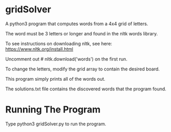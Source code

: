 # gridSolver

A python3 program that computes words from a 4x4 grid of letters.

The word must be 3 letters or longer and found in the nltk words library.

To see instructions on downloading nltk, see here:
https://www.nltk.org/install.html

Uncomment out # nltk.download('words') on the first run.

To change the letters, modify the grid array to contain the desired board.

This program simply prints all of the words out.

The solutions.txt file contains the discovered words that the program found.

# Running The Program

Type python3 gridSolver.py to run the program.
